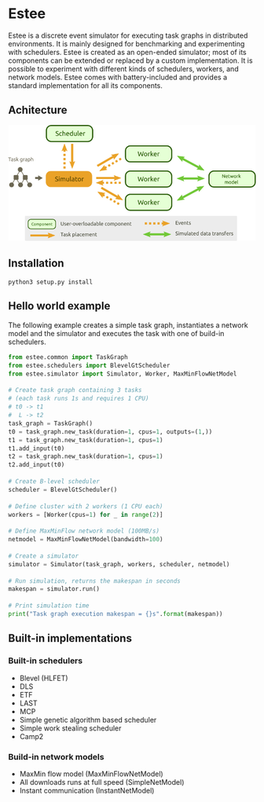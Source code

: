 # Estee

Estee is a discrete event simulator for executing task graphs in distributed
environments. It is mainly designed for benchmarking and experimenting with
schedulers. Estee is created as an open-ended simulator; most of its
components can be extended or replaced by a custom implementation. It is
possible to experiment with different kinds of schedulers, workers, and network
models. Estee comes with battery-included and provides a standard
implementation for all its components.

## Achitecture

<img src="docs/arch.png">

## Installation

```
python3 setup.py install
```

## Hello world example

The following example creates a simple task graph, instantiates a network model
and the simulator and executes the task with one of build-in schedulers.

```python
from estee.common import TaskGraph
from estee.schedulers import BlevelGtScheduler
from estee.simulator import Simulator, Worker, MaxMinFlowNetModel

# Create task graph containing 3 tasks
# (each task runs 1s and requires 1 CPU)
# t0 -> t1
#  L -> t2
task_graph = TaskGraph()
t0 = task_graph.new_task(duration=1, cpus=1, outputs=(1,))
t1 = task_graph.new_task(duration=1, cpus=1)
t1.add_input(t0)
t2 = task_graph.new_task(duration=1, cpus=1)
t2.add_input(t0)

# Create B-level scheduler
scheduler = BlevelGtScheduler()

# Define cluster with 2 workers (1 CPU each)
workers = [Worker(cpus=1) for _ in range(2)]

# Define MaxMinFlow network model (100MB/s)
netmodel = MaxMinFlowNetModel(bandwidth=100)

# Create a simulator
simulator = Simulator(task_graph, workers, scheduler, netmodel)

# Run simulation, returns the makespan in seconds
makespan = simulator.run()

# Print simulation time
print("Task graph execution makespan = {}s".format(makespan))
```

## Built-in implementations

### Built-in schedulers

 * Blevel (HLFET)
 * DLS
 * ETF
 * LAST
 * MCP
 * Simple genetic algorithm based scheduler
 * Simple work stealing scheduler
 * Camp2

### Build-in network models

  * MaxMin flow model (MaxMinFlowNetModel)
  * All downloads runs at full speed (SimpleNetModel)
  * Instant communication (InstantNetModel)